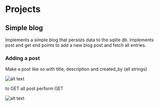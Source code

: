 # Projects

## Simple blog

Implements a simple blog that persists data to the sqlite db.
Implements post and get end points to add a new blog post and fetch all entries.

### Adding a post

Make a post like so with title, description and created_by (all strings)

![alt text](mini_blog/doc_images/post.PNG)

to GET all post perform GET

![alt text](image-1.png)

